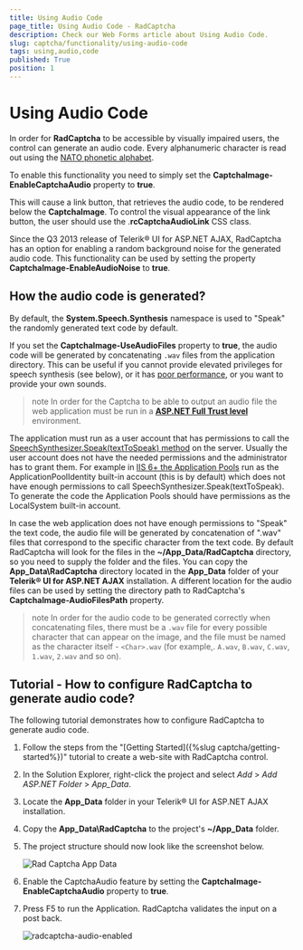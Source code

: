 ```yaml
---
title: Using Audio Code
page_title: Using Audio Code - RadCaptcha
description: Check our Web Forms article about Using Audio Code.
slug: captcha/functionality/using-audio-code
tags: using,audio,code
published: True
position: 1
---
```


# Using Audio Code

In order for **RadCaptcha** to be accessible by visually impaired users, the control can generate an audio code. Every alphanumeric character is read out using the [NATO phonetic alphabet](https://en.wikipedia.org/wiki/NATO_phonetic_alphabet).

To enable this functionality you need to simply set the **CaptchaImage-EnableCaptchaAudio** property to **true**. 

This will cause a link button, that retrieves the audio code, to be rendered below the **CaptchaImage**. To control the visual appearance of the link button, the user should use the .**rcCaptchaAudioLink** CSS class.

Since the Q3 2013 release of Telerik® UI for ASP.NET AJAX, RadCaptcha has an option for enabling a random background noise for the generated audio code. This functionality can be used by setting the property **CaptchaImage-EnableAudioNoise** to **true**.

## How the audio code is generated?

By default, the **System.Speech.Synthesis** namespace is used to "Speak" the randomly generated text code by default.

If you set the **CaptchaImage-UseAudioFiles** property to **true**, the audio code will be generated by concatenating `.wav` files from the application directory.
This can be useful if you cannot provide elevated privileges for speech synthesis (see below), or it has [poor performance](https://www.telerik.com/support/kb/aspnet-ajax/captcha/details/high-cpu-usage-with-radcaptcha-audio-code), or you want to provide your own sounds.

>note In order for the Captcha to be able to output an audio file the web application must be run in a **[ASP.NET Full Trust level](https://msdn.microsoft.com/en-us/library/tkscy493%28v=vs.85%29.aspx)** environment. 

The application must run as a user account that has permissions to call the [SpeechSynthesizer.Speak(textToSpeak) method](https://msdn.microsoft.com/en-us/library/ms586901.aspx) on the server. Usually the user account does not have the needed permissions and the administrator has to grant them. For example in [IIS 6+ the Application Pools](https://www.microsoft.com/technet/prodtechnol/WindowsServer2003/Library/IIS/f05a7c2b-36b0-4b6e-ac7c-662700081f25.mspx?mfr=true) run as the ApplicationPoolIdentity built-in account (this is by default) which does not have enough permissions to call SpeechSynthesizer.Speak(textToSpeak). To generate the code the Application Pools should have permissions as the LocalSystem built-in account.

In case the web application does not have enough permissions to "Speak" the text code, the audio file will be generated by concatenation of ".wav" files that correspond to the specific character from the text code. By default RadCaptcha will look for the files in the **~/App_Data/RadCaptcha** directory, so you need to supply the folder and the files. You can copy the **App_Data\RadCaptcha** directory located in the **App_Data** folder of your **Telerik® UI for ASP.NET AJAX** installation. A different location for the audio files can be used by setting the directory path to RadCaptcha's **CaptchaImage-AudioFilesPath** property.

>note In order for the audio code to be generated correctly when concatenating files, there must be a `.wav` file for every possible character that can appear on the image, and the file must be named as the character itself - `<Char>.wav` (for example,. `A.wav`, `B.wav`, `C.wav`, `1.wav`, `2.wav` and so on).

## Tutorial - How to configure RadCaptcha to generate audio code?

The following tutorial demonstrates how to configure RadCaptcha to generate audio code.

1. Follow the steps from the "[Getting Started]({%slug captcha/getting-started%})" tutorial to create a web-site with RadCaptcha control.

1. In the Solution Explorer, right-click the project and select *Add* > *Add ASP.NET Folder* > *App_Data*.

1. Locate the **App_Data** folder in your Telerik® UI for ASP.NET AJAX installation.

1. Copy the **App_Data\RadCaptcha** to the project's **~/App_Data** folder.

1. The project structure should now look like the screenshot below.

	![Rad Captcha App Data](images/RadCaptcha_App_Data.png)

1. Enable the CaptchaAudio feature by setting the **CaptchaImage-EnableCaptchaAudio** property to **true**.

1. Press F5 to run the Application. RadCaptcha validates the input on a post back.

	![radcaptcha-audio-enabled](images/radcaptcha-audio-enabled.png)



